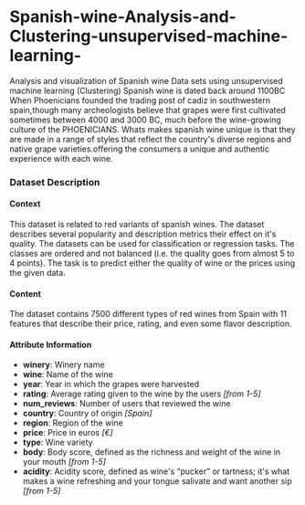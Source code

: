 # Spanish-wine-Analysis-and-Clustering-unsupervised-machine-learning-
Analysis and visualization of Spanish wine Data sets using unsupervised machine learning (Clustering)
 Spanish wine is dated back around 1100BC When Phoenicians founded the trading post of cadiz in southwestern spain,though many archeologists believe that grapes were first cultivated sometimes between 4000 and 3000 BC, much before the wine-growing culture of the PHOENICIANS.
 Whats makes spanish wine unique is that they are made in a range of styles that reflect the country's diverse regions and native grape varieties.offering the consumers a unique and authentic experience with each wine.
### Dataset Description
#### Context
This dataset is related to red variants of spanish wines. The dataset describes several popularity and description metrics their effect on it's quality. The datasets can be used for classification or regression tasks. The classes are ordered and not balanced (i.e. the quality goes from almost 5 to 4 points). The task is to predict either the quality of wine or the prices using the given data.

#### Content
The dataset contains 7500 different types of red wines from Spain with 11 features that describe their price, rating, and even some flavor description. 

#### Attribute Information
* **winery**: Winery name
* **wine**: Name of the wine
* **year**: Year in which the grapes were harvested
* **rating**: Average rating given to the wine by the users *[from 1-5]*
* **num_reviews**: Number of users that reviewed the wine
* **country**: Country of origin *[Spain]*
* **region**: Region of the wine
* **price**: Price in euros *[€]*
* **type**: Wine variety
* **body**: Body score, defined as the richness and weight of the wine in your mouth *[from 1-5]*
* **acidity**: Acidity score, defined as wine's “pucker” or tartness; it's what makes a wine refreshing and your tongue salivate and want another sip *[from 1-5]*
